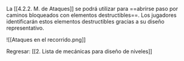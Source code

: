 
La [[4.2.2. M. de Ataques]] se podrá utilizar para ==abrirse paso por caminos bloqueados con elementos destructibles==. Los jugadores identificarán estos elementos destructibles gracias a su diseño representativo.

![[Ataques en el recorrido.png]]


Regresar: [[2. Lista de mecánicas para diseño de niveles]]